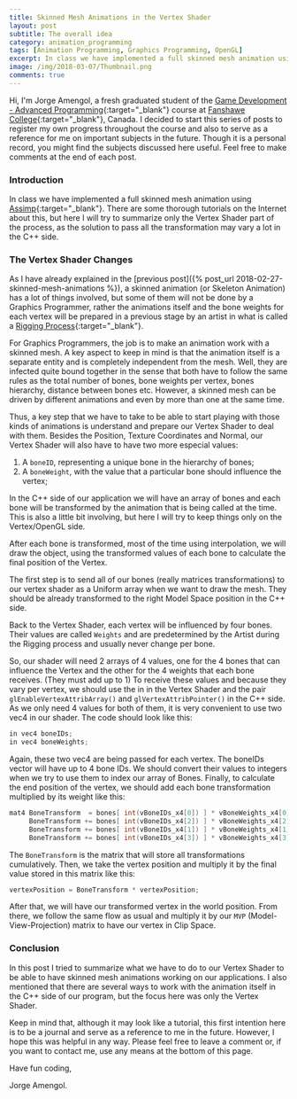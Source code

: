 ```yaml
---
title: Skinned Mesh Animations in the Vertex Shader
layout: post
subtitle: The overall idea
category: animation_programming
tags: [Animation Programming, Graphics Programming, OpenGL]
excerpt: In class we have implemented a full skinned mesh animation using Assimp. There are some thorough tutorials on the Internet about this, but here I will try to summarize only the Vertex Shader part of the process, as the solution to pass all the transformation may vary a lot in the C++ side.
image: /img/2018-03-07/Thumbnail.png
comments: true
---
```


Hi, I'm Jorge Amengol, a fresh graduated student of the [Game Development - Advanced Programming](https://www.fanshawec.ca/programs-and-courses/program/gdp1-game-development-advanced-programming/next-year){:target="_blank"} course at [Fanshawe College](https://www.fanshawec.ca/){:target="_blank"}, Canada. I decided to start this series of posts to register my own progress throughout the course and also to serve as a reference for me on important subjects in the future. Though it is a personal record, you might find the subjects discussed here useful. Feel free to make comments at the end of each post.

### Introduction

In class we have implemented a full skinned mesh animation using [Assimp](http://www.assimp.org/){:target="_blank"}. There are some thorough tutorials on the Internet about this, but here I will try to summarize only the Vertex Shader part of the process, as the solution to pass all the transformation may vary a lot in the C++ side.


### The Vertex Shader Changes

As I have already explained in the [previous post]({% post_url 2018-02-27-skinned-mesh-animations %}), a skinned animation (or Skeleton Animation) has a lot of things involved, but some of them will not be done by a Graphics Programmer, rather the animations itself and the bone weights for each vertex will be prepared in a previous stage by an artist in what is called a [Rigging Process](https://en.wikipedia.org/wiki/Skeletal_animation){:target="_blank"}.

For Graphics Programmers, the job is to make an animation work with a skinned mesh. A key aspect to keep in mind is that the animation itself is a separate entity and is completely independent from the mesh. Well, they are infected quite bound together in the sense that both have to follow the same rules as the total number of bones, bone weights per vertex, bones hierarchy, distance between bones etc. However, a skinned mesh can be driven by different animations and even by more than one at the same time.

Thus, a key step that we have to take to be able to start playing with those kinds of animations is understand and prepare our Vertex Shader to deal with them.
Besides the Position, Texture Coordinates and Normal, our Vertex Shader will also have to have two more especial values:  
1.	A `boneID`, representing a unique bone in the hierarchy of bones;  
2.	A `boneWeight`, with the value that a particular bone should influence the vertex;  

In the C++ side of our application we will have an array of bones and each bone will be transformed by the animation that is being called at the time. This is also a little bit involving, but here I will try to keep things only on the Vertex/OpenGL side. 

After each bone is transformed, most of the time using interpolation, we will draw the object, using the transformed values of each bone to calculate the final position of the Vertex.

The first step is to send all of our bones (really matrices transformations) to our vertex shader as a Uniform array when we want to draw the mesh. They should be already transformed to the right Model Space position in the C++ side.

 Back to the Vertex Shader, each vertex will be influenced by four bones. Their values are called `Weights` and are predetermined by the Artist during the Rigging process and usually never change per bone. 
 
So, our shader will need 2 arrays of 4 values, one for the 4 bones that can influence the Vertex and the other for the 4 weights that each bone receives. (They must add up to 1) To receive these values and because they vary per vertex, we should use the in in the Vertex Shader and the pair `glEnableVertexAttribArray()` and `glVertexAttribPointer()` in the C++ side. As we only need 4 values for both of them, it is very convenient to use two vec4 in our shader. The code should look like this:

```c++
in vec4 boneIDs;	
in vec4 boneWeights;
```

Again, these two vec4 are being passed for each vertex. The boneIDs vector will have up to 4 bone IDs. We should convert their values to integers when we try to use them to index our array of Bones.
Finally, to calculate the end position of the vertex, we should add each bone transformation multiplied by its weight like this:

```c++
mat4 BoneTransform  = bones[ int(vBoneIDs_x4[0]) ] * vBoneWeights_x4[0];
     BoneTransform += bones[ int(vBoneIDs_x4[2]) ] * vBoneWeights_x4[2];
     BoneTransform += bones[ int(vBoneIDs_x4[1]) ] * vBoneWeights_x4[1];
     BoneTransform += bones[ int(vBoneIDs_x4[3]) ] * vBoneWeights_x4[3];
```

The `BoneTransform` is the matrix that will store all transformations cumulatively. Then, we take the vertex position and multiply it by the final value stored in this matrix like this:

```c++
vertexPosition = BoneTransform * vertexPosition;
```

After that, we will have our transformed vertex in the world position. From there, we follow the same flow as usual and multiply it by our `MVP` (Model-View-Projection) matrix to have our vertex in Clip Space.

### Conclusion

In this post I tried to summarize what we have to do to our Vertex Shader to be able to have skinned mesh animations working on our applications. I also mentioned that there are several ways to work with the animation itself in the C++ side of our program, but the focus here was only the Vertex Shader.

Keep in mind that, although it may look like a tutorial, this first intention here is to be a journal and serve as a reference to me in the future. However, I hope this was helpful in any way. Please feel free to leave a comment or, if you want to contact me, use any means at the bottom of this page.

Have fun coding,

Jorge Amengol.